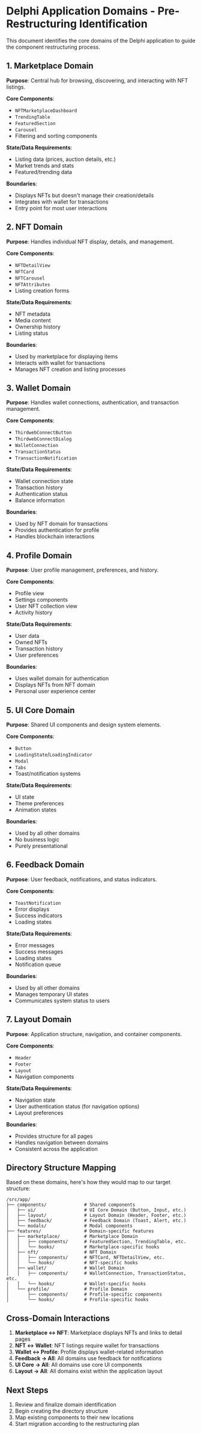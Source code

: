 # Delphi Application Domains - Pre-Restructuring Identification

This document identifies the core domains of the Delphi application to guide the component restructuring process.

## 1. Marketplace Domain
**Purpose**: Central hub for browsing, discovering, and interacting with NFT listings.

**Core Components**:
- `NFTMarketplaceDashboard`
- `TrendingTable`
- `FeaturedSection` 
- `Carousel`
- Filtering and sorting components

**State/Data Requirements**:
- Listing data (prices, auction details, etc.)
- Market trends and stats
- Featured/trending data

**Boundaries**:
- Displays NFTs but doesn't manage their creation/details
- Integrates with wallet for transactions
- Entry point for most user interactions

## 2. NFT Domain
**Purpose**: Handles individual NFT display, details, and management.

**Core Components**:
- `NFTDetailView`
- `NFTCard`
- `NFTCarousel`
- `NFTAttributes`
- Listing creation forms

**State/Data Requirements**:
- NFT metadata
- Media content
- Ownership history
- Listing status

**Boundaries**:
- Used by marketplace for displaying items
- Interacts with wallet for transactions
- Manages NFT creation and listing processes

## 3. Wallet Domain
**Purpose**: Handles wallet connections, authentication, and transaction management.

**Core Components**:
- `ThirdwebConnectButton`
- `ThirdwebConnectDialog`
- `WalletConnection`
- `TransactionStatus`
- `TransactionNotification`

**State/Data Requirements**:
- Wallet connection state
- Transaction history
- Authentication status
- Balance information

**Boundaries**:
- Used by NFT domain for transactions
- Provides authentication for profile
- Handles blockchain interactions

## 4. Profile Domain
**Purpose**: User profile management, preferences, and history.

**Core Components**:
- Profile view
- Settings components
- User NFT collection view
- Activity history

**State/Data Requirements**:
- User data
- Owned NFTs
- Transaction history
- User preferences

**Boundaries**:
- Uses wallet domain for authentication
- Displays NFTs from NFT domain
- Personal user experience center

## 5. UI Core Domain
**Purpose**: Shared UI components and design system elements.

**Core Components**:
- `Button`
- `LoadingState`/`LoadingIndicator`
- `Modal`
- `Tabs`
- Toast/notification systems

**State/Data Requirements**:
- UI state
- Theme preferences
- Animation states

**Boundaries**:
- Used by all other domains
- No business logic
- Purely presentational

## 6. Feedback Domain
**Purpose**: User feedback, notifications, and status indicators.

**Core Components**:
- `ToastNotification`
- Error displays
- Success indicators
- Loading states

**State/Data Requirements**:
- Error messages
- Success messages
- Loading states
- Notification queue

**Boundaries**:
- Used by all other domains
- Manages temporary UI states
- Communicates system status to users

## 7. Layout Domain
**Purpose**: Application structure, navigation, and container components.

**Core Components**:
- `Header`
- `Footer`
- `Layout`
- Navigation components

**State/Data Requirements**:
- Navigation state
- User authentication status (for navigation options)
- Layout preferences

**Boundaries**:
- Provides structure for all pages
- Handles navigation between domains
- Consistent across the application

## Directory Structure Mapping

Based on these domains, here's how they would map to our target structure:

```
/src/app/
├── components/              # Shared components
│   ├── ui/                  # UI Core Domain (Button, Input, etc.)
│   ├── layout/              # Layout Domain (Header, Footer, etc.)
│   ├── feedback/            # Feedback Domain (Toast, Alert, etc.)
│   └── modals/              # Modal components
├── features/                # Domain-specific features
│   ├── marketplace/         # Marketplace Domain
│   │   ├── components/      # FeaturedSection, TrendingTable, etc.
│   │   └── hooks/           # Marketplace-specific hooks
│   ├── nft/                 # NFT Domain
│   │   ├── components/      # NFTCard, NFTDetailView, etc.
│   │   └── hooks/           # NFT-specific hooks
│   ├── wallet/              # Wallet Domain
│   │   ├── components/      # WalletConnection, TransactionStatus, etc.
│   │   └── hooks/           # Wallet-specific hooks
│   └── profile/             # Profile Domain
│       ├── components/      # Profile-specific components
│       └── hooks/           # Profile-specific hooks
```

## Cross-Domain Interactions

1. **Marketplace ↔ NFT**: Marketplace displays NFTs and links to detail pages
2. **NFT ↔ Wallet**: NFT listings require wallet for transactions
3. **Wallet ↔ Profile**: Profile displays wallet-related information
4. **Feedback → All**: All domains use feedback for notifications
5. **UI Core → All**: All domains use core UI components
6. **Layout → All**: All domains exist within the application layout

## Next Steps

1. Review and finalize domain identification
2. Begin creating the directory structure
3. Map existing components to their new locations
4. Start migration according to the restructuring plan 